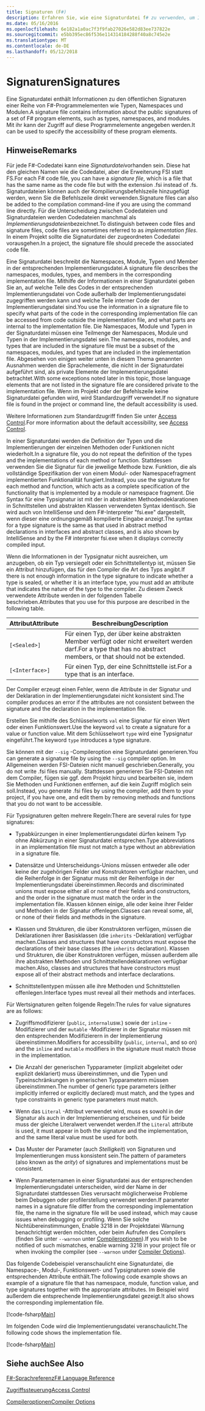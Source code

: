 ```yaml
---
title: Signaturen (F#)
description: Erfahren Sie, wie eine Signaturdatei f# zu verwenden, um Informationen zu den öffentlichen Signaturen einer Reihe von F#-Programmelementen, z. B. Typen, Namespaces und Modulen aufzunehmen.
ms.date: 05/16/2016
ms.openlocfilehash: 6e182a1a0ac7f3f9fab27026e582d83ee737822e
ms.sourcegitcommit: e5bb395ec86f536e114314184288f40a8c745e2e
ms.translationtype: MT
ms.contentlocale: de-DE
ms.lasthandoff: 05/12/2018
---
```

# <a name="signatures"></a><span data-ttu-id="216a3-103">Signaturen</span><span class="sxs-lookup"><span data-stu-id="216a3-103">Signatures</span></span>

<span data-ttu-id="216a3-104">Eine Signaturdatei enthält Informationen zu den öffentlichen Signaturen einer Reihe von F#-Programmelementen wie Typen, Namespaces und Modulen.</span><span class="sxs-lookup"><span data-stu-id="216a3-104">A signature file contains information about the public signatures of a set of F# program elements, such as types, namespaces, and modules.</span></span> <span data-ttu-id="216a3-105">Mit ihr kann der Zugriff auf diese Programmelemente angegeben werden.</span><span class="sxs-lookup"><span data-stu-id="216a3-105">It can be used to specify the accessibility of these program elements.</span></span>


## <a name="remarks"></a><span data-ttu-id="216a3-106">Hinweise</span><span class="sxs-lookup"><span data-stu-id="216a3-106">Remarks</span></span>
<span data-ttu-id="216a3-107">Für jede F#-Codedatei kann eine *Signaturdatei*vorhanden sein. Diese hat den gleichen Namen wie die Codedatei, aber die Erweiterung FSI statt FS.</span><span class="sxs-lookup"><span data-stu-id="216a3-107">For each F# code file, you can have a *signature file*, which is a file that has the same name as the code file but with the extension .fsi instead of .fs.</span></span> <span data-ttu-id="216a3-108">Signaturdateien können auch der Kompilierungsbefehlszeile hinzugefügt werden, wenn Sie die Befehlszeile direkt verwenden.</span><span class="sxs-lookup"><span data-stu-id="216a3-108">Signature files can also be added to the compilation command-line if you are using the command line directly.</span></span> <span data-ttu-id="216a3-109">Für die Unterscheidung zwischen Codedateien und Signaturdateien werden Codedateien manchmal als *Implementierungsdateien*bezeichnet.</span><span class="sxs-lookup"><span data-stu-id="216a3-109">To distinguish between code files and signature files, code files are sometimes referred to as *implementation files*.</span></span> <span data-ttu-id="216a3-110">In einem Projekt sollte die Signaturdatei der zugeordneten Codedatei vorausgehen.</span><span class="sxs-lookup"><span data-stu-id="216a3-110">In a project, the signature file should precede the associated code file.</span></span>

<span data-ttu-id="216a3-111">Eine Signaturdatei beschreibt die Namespaces, Module, Typen und Member in der entsprechenden Implementierungsdatei.</span><span class="sxs-lookup"><span data-stu-id="216a3-111">A signature file describes the namespaces, modules, types, and members in the corresponding implementation file.</span></span> <span data-ttu-id="216a3-112">Mithilfe der Informationen in einer Signaturdatei geben Sie an, auf welche Teile des Codes in der entsprechenden Implementierungsdatei von Code außerhalb der Implementierungsdatei zugegriffen werden kann und welche Teile interner Code der Implementierungsdatei sind.</span><span class="sxs-lookup"><span data-stu-id="216a3-112">You use the information in a signature file to specify what parts of the code in the corresponding implementation file can be accessed from code outside the implementation file, and what parts are internal to the implementation file.</span></span> <span data-ttu-id="216a3-113">Die Namespaces, Module und Typen in der Signaturdatei müssen eine Teilmenge der Namespaces, Module und Typen in der Implementierungsdatei sein.</span><span class="sxs-lookup"><span data-stu-id="216a3-113">The namespaces, modules, and types that are included in the signature file must be a subset of the namespaces, modules, and types that are included in the implementation file.</span></span> <span data-ttu-id="216a3-114">Abgesehen von einigen weiter unten in diesem Thema genannten Ausnahmen werden die Sprachelemente, die nicht in der Signaturdatei aufgeführt sind, als private Elemente der Implementierungsdatei betrachtet.</span><span class="sxs-lookup"><span data-stu-id="216a3-114">With some exceptions noted later in this topic, those language elements that are not listed in the signature file are considered private to the implementation file.</span></span> <span data-ttu-id="216a3-115">Wenn im Projekt oder der Befehlszeile keine Signaturdatei gefunden wird, wird Standardzugriff verwendet.</span><span class="sxs-lookup"><span data-stu-id="216a3-115">If no signature file is found in the project or command line, the default accessibility is used.</span></span>

<span data-ttu-id="216a3-116">Weitere Informationen zum Standardzugriff finden Sie unter [Access Control](access-control.md).</span><span class="sxs-lookup"><span data-stu-id="216a3-116">For more information about the default accessibility, see [Access Control](access-control.md).</span></span>

<span data-ttu-id="216a3-117">In einer Signaturdatei werden die Definition der Typen und die Implementierungen der einzelnen Methoden oder Funktionen nicht wiederholt.</span><span class="sxs-lookup"><span data-stu-id="216a3-117">In a signature file, you do not repeat the definition of the types and the implementations of each method or function.</span></span> <span data-ttu-id="216a3-118">Stattdessen verwenden Sie die Signatur für die jeweilige Methode bzw. Funktion, die als vollständige Spezifikation der von einem Modul- oder Namespacefragment implementierten Funktionalität fungiert.</span><span class="sxs-lookup"><span data-stu-id="216a3-118">Instead, you use the signature for each method and function, which acts as a complete specification of the functionality that is implemented by a module or namespace fragment.</span></span> <span data-ttu-id="216a3-119">Die Syntax für eine Typsignatur ist mit der in abstrakten Methodendeklarationen in Schnittstellen und abstrakten Klassen verwendeten Syntax identisch. Sie wird auch von IntelliSense und dem F#-Interpreter "fsi.exe" dargestellt, wenn dieser eine ordnungsgemäß kompilierte Eingabe anzeigt.</span><span class="sxs-lookup"><span data-stu-id="216a3-119">The syntax for a type signature is the same as that used in abstract method declarations in interfaces and abstract classes, and is also shown by IntelliSense and by the F# interpreter fsi.exe when it displays correctly compiled input.</span></span>

<span data-ttu-id="216a3-120">Wenn die Informationen in der Typsignatur nicht ausreichen, um anzugeben, ob ein Typ versiegelt oder ein Schnittstellentyp ist, müssen Sie ein Attribut hinzufügen, das für den Compiler die Art des Typs angibt.</span><span class="sxs-lookup"><span data-stu-id="216a3-120">If there is not enough information in the type signature to indicate whether a type is sealed, or whether it is an interface type, you must add an attribute that indicates the nature of the type to the compiler.</span></span> <span data-ttu-id="216a3-121">Zu diesem Zweck verwendete Attribute werden in der folgenden Tabelle beschrieben.</span><span class="sxs-lookup"><span data-stu-id="216a3-121">Attributes that you use for this purpose are described in the following table.</span></span>



|<span data-ttu-id="216a3-122">Attribut</span><span class="sxs-lookup"><span data-stu-id="216a3-122">Attribute</span></span>|<span data-ttu-id="216a3-123">Beschreibung</span><span class="sxs-lookup"><span data-stu-id="216a3-123">Description</span></span>|
|---------|-----------|
|`[<Sealed>]`|<span data-ttu-id="216a3-124">Für einen Typ, der über keine abstrakten Member verfügt oder nicht erweitert werden darf.</span><span class="sxs-lookup"><span data-stu-id="216a3-124">For a type that has no abstract members, or that should not be extended.</span></span>|
|`[<Interface>]`|<span data-ttu-id="216a3-125">Für einen Typ, der eine Schnittstelle ist.</span><span class="sxs-lookup"><span data-stu-id="216a3-125">For a type that is an interface.</span></span>|
<span data-ttu-id="216a3-126">Der Compiler erzeugt einen Fehler, wenn die Attribute in der Signatur und der Deklaration in der Implementierungsdatei nicht konsistent sind.</span><span class="sxs-lookup"><span data-stu-id="216a3-126">The compiler produces an error if the attributes are not consistent between the signature and the declaration in the implementation file.</span></span>

<span data-ttu-id="216a3-127">Erstellen Sie mithilfe des Schlüsselworts `val` eine Signatur für einen Wert oder einen Funktionswert.</span><span class="sxs-lookup"><span data-stu-id="216a3-127">Use the keyword `val` to create a signature for a value or function value.</span></span> <span data-ttu-id="216a3-128">Mit dem Schlüsselwort `type` wird eine Typsignatur eingeführt.</span><span class="sxs-lookup"><span data-stu-id="216a3-128">The keyword `type` introduces a type signature.</span></span>

<span data-ttu-id="216a3-129">Sie können mit der `--sig` -Compileroption eine Signaturdatei generieren.</span><span class="sxs-lookup"><span data-stu-id="216a3-129">You can generate a signature file by using the `--sig` compiler option.</span></span> <span data-ttu-id="216a3-130">Im Allgemeinen werden FSI-Dateien nicht manuell geschrieben.</span><span class="sxs-lookup"><span data-stu-id="216a3-130">Generally, you do not write .fsi files manually.</span></span> <span data-ttu-id="216a3-131">Stattdessen generieren Sie FSI-Dateien mit dem Compiler, fügen sie ggf. dem Projekt hinzu und bearbeiten sie, indem Sie Methoden und Funktionen entfernen, auf die kein Zugriff möglich sein soll.</span><span class="sxs-lookup"><span data-stu-id="216a3-131">Instead, you generate .fsi files by using the compiler, add them to your project, if you have one, and edit them by removing methods and functions that you do not want to be accessible.</span></span>

<span data-ttu-id="216a3-132">Für Typsignaturen gelten mehrere Regeln:</span><span class="sxs-lookup"><span data-stu-id="216a3-132">There are several rules for type signatures:</span></span>


- <span data-ttu-id="216a3-133">Typabkürzungen in einer Implementierungsdatei dürfen keinem Typ ohne Abkürzung in einer Signaturdatei entsprechen.</span><span class="sxs-lookup"><span data-stu-id="216a3-133">Type abbreviations in an implementation file must not match a type without an abbreviation in a signature file.</span></span>


- <span data-ttu-id="216a3-134">Datensätze und Unterscheidungs-Unions müssen entweder alle oder keine der zugehörigen Felder und Konstruktoren verfügbar machen, und die Reihenfolge in der Signatur muss mit der Reihenfolge in der Implementierungsdatei übereinstimmen.</span><span class="sxs-lookup"><span data-stu-id="216a3-134">Records and discriminated unions must expose either all or none of their fields and constructors, and the order in the signature must match the order in the implementation file.</span></span> <span data-ttu-id="216a3-135">Klassen können einige, alle oder keine ihrer Felder und Methoden in der Signatur offenlegen.</span><span class="sxs-lookup"><span data-stu-id="216a3-135">Classes can reveal some, all, or none of their fields and methods in the signature.</span></span>


- <span data-ttu-id="216a3-136">Klassen und Strukturen, die über Konstruktoren verfügen, müssen die Deklarationen ihrer Basisklassen (die `inherits` -Deklaration) verfügbar machen.</span><span class="sxs-lookup"><span data-stu-id="216a3-136">Classes and structures that have constructors must expose the declarations of their base classes (the `inherits` declaration).</span></span> <span data-ttu-id="216a3-137">Klassen und Strukturen, die über Konstruktoren verfügen, müssen außerdem alle ihre abstrakten Methoden und Schnittstellendeklarationen verfügbar machen.</span><span class="sxs-lookup"><span data-stu-id="216a3-137">Also, classes and structures that have constructors must expose all of their abstract methods and interface declarations.</span></span>


- <span data-ttu-id="216a3-138">Schnittstellentypen müssen alle ihre Methoden und Schnittstellen offenlegen.</span><span class="sxs-lookup"><span data-stu-id="216a3-138">Interface types must reveal all their methods and interfaces.</span></span>


<span data-ttu-id="216a3-139">Für Wertsignaturen gelten folgende Regeln:</span><span class="sxs-lookup"><span data-stu-id="216a3-139">The rules for value signatures are as follows:</span></span>


- <span data-ttu-id="216a3-140">Zugriffsmodifizierer (`public`, `internal`usw.) sowie der `inline` -Modifizierer und der `mutable` -Modifizierer in der Signatur müssen mit den entsprechenden Modifizierern in der Implementierung übereinstimmen.</span><span class="sxs-lookup"><span data-stu-id="216a3-140">Modifiers for accessibility (`public`, `internal`, and so on) and the `inline` and `mutable` modifiers in the signature must match those in the implementation.</span></span>


- <span data-ttu-id="216a3-141">Die Anzahl der generischen Typparameter (implizit abgeleitet oder explizit deklariert) muss übereinstimmen, und die Typen und Typeinschränkungen in generischen Typparametern müssen übereinstimmen.</span><span class="sxs-lookup"><span data-stu-id="216a3-141">The number of generic type parameters (either implicitly inferred or explicitly declared) must match, and the types and type constraints in generic type parameters must match.</span></span>


- <span data-ttu-id="216a3-142">Wenn das `Literal` -Attribut verwendet wird, muss es sowohl in der Signatur als auch in der Implementierung erscheinen, und für beide muss der gleiche Literalwert verwendet werden.</span><span class="sxs-lookup"><span data-stu-id="216a3-142">If the `Literal` attribute is used, it must appear in both the signature and the implementation, and the same literal value must be used for both.</span></span>


- <span data-ttu-id="216a3-143">Das Muster der Parameter (auch *Stelligkeit*) von Signaturen und Implementierungen muss konsistent sein.</span><span class="sxs-lookup"><span data-stu-id="216a3-143">The pattern of parameters (also known as the *arity*) of signatures and implementations must be consistent.</span></span>


- <span data-ttu-id="216a3-144">Wenn Parameternamen in einer Signaturdatei aus der entsprechenden Implementierungsdatei unterscheiden, wird der Name in der Signaturdatei stattdessen Dies verursacht möglicherweise Probleme beim Debuggen oder profilerstellung verwendet werden.</span><span class="sxs-lookup"><span data-stu-id="216a3-144">If parameter names in a signature file differ from the corresponding implementation file, the name in the signature file will be used instead, which may cause issues when debugging or profiling.</span></span> <span data-ttu-id="216a3-145">Wenn Sie solche Nichtübereinstimmungen, Enable 3218 in der Projektdatei Warnung benachrichtigt werden möchten, oder beim Aufrufen des Compilers (finden Sie unter `--warnon` unter [Compileroptionen](compiler-options.md)).</span><span class="sxs-lookup"><span data-stu-id="216a3-145">If you wish to be notified of such mismatches, enable warning 3218 in your project file or when invoking the compiler (see `--warnon` under [Compiler Options](compiler-options.md)).</span></span>


<span data-ttu-id="216a3-146">Das folgende Codebeispiel veranschaulicht eine Signaturdatei, die Namespace-, Modul-, Funktionswert- und Typsignaturen sowie die entsprechenden Attribute enthält.</span><span class="sxs-lookup"><span data-stu-id="216a3-146">The following code example shows an example of a signature file that has namespace, module, function value, and type signatures together with the appropriate attributes.</span></span> <span data-ttu-id="216a3-147">Im Beispiel wird außerdem die entsprechende Implementierungsdatei gezeigt.</span><span class="sxs-lookup"><span data-stu-id="216a3-147">It also shows the corresponding implementation file.</span></span>

[!code-fsharp[Main](../../../samples/snippets/fsharp/fssignatures/snippet9002.fs)]

<span data-ttu-id="216a3-148">Im folgenden Code wird die Implementierungsdatei veranschaulicht.</span><span class="sxs-lookup"><span data-stu-id="216a3-148">The following code shows the implementation file.</span></span>

[!code-fsharp[Main](../../../samples/snippets/fsharp/fssignatures/snippet9001.fs)]
    
## <a name="see-also"></a><span data-ttu-id="216a3-149">Siehe auch</span><span class="sxs-lookup"><span data-stu-id="216a3-149">See Also</span></span>
[<span data-ttu-id="216a3-150">F#-Sprachreferenz</span><span class="sxs-lookup"><span data-stu-id="216a3-150">F# Language Reference</span></span>](index.md)

[<span data-ttu-id="216a3-151">Zugriffssteuerung</span><span class="sxs-lookup"><span data-stu-id="216a3-151">Access Control</span></span>](access-control.md)

[<span data-ttu-id="216a3-152">Compileroptionen</span><span class="sxs-lookup"><span data-stu-id="216a3-152">Compiler Options</span></span>](compiler-options.md)
